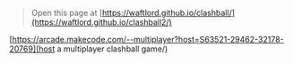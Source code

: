  


> Open this page at [https://waftlord.github.io/clashball/](https://waftlord.github.io/clashball2/)

[https://arcade.makecode.com/--multiplayer?host=S63521-29462-32178-20769](host a multiplayer clashball game/)
